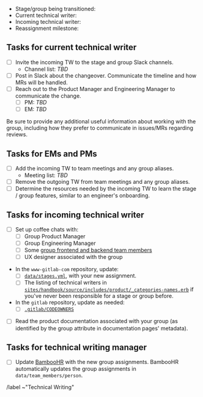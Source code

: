 <!-- The issue name should be in the form: Transition [stage]/[group] TW assignment to [new writer] -->
<!-- Create separate issues for each group being transitioned to a different technical writer. -->

- Stage/group being transitioned: 
- Current technical writer: 
- Incoming technical writer: 
- Reassignment milestone: 

## Tasks for current technical writer

- [ ] Invite the incoming TW to the stage and group Slack channels.
  - Channel list: _TBD_
- [ ] Post in Slack about the changeover. Communicate the timeline and how MRs will be handled.
- [ ] Reach out to the Product Manager and Engineering Manager to communicate the change.
  - [ ] PM: _TBD_
  - [ ] EM: _TBD_

Be sure to provide any additional useful information about working with the group, including
how they prefer to communicate in issues/MRs regarding reviews.

## Tasks for EMs and PMs

- [ ] Add the incoming TW to team meetings and any group aliases.
  - Meeting list: _TBD_
- [ ] Remove the outgoing TW from team meetings and any group aliases.
- [ ] Determine the resources needed by the incoming TW to learn the stage / group
  features, similar to an engineer's onboarding.

## Tasks for incoming technical writer

- [ ] Set up coffee chats with:
  - [ ] Group Product Manager
  - [ ] Group Engineering Manager
  - [ ] Some [group frontend and backend team members](https://about.gitlab.com/handbook/product/categories/)
  - [ ] UX designer associated with the group
- In the `www-gitlab-com` repository, update:
  - [ ] [`data/stages.yml`](https://gitlab.com/gitlab-com/www-gitlab-com/-/blob/master/data/stages.yml), with your new assignment.
  - [ ] The listing of technical writers in [`sites/handbook/source/includes/product/_categories-names.erb`](https://gitlab.com/gitlab-com/www-gitlab-com/-/blob/master/sites/handbook/source/includes/product/_categories-names.erb) if you've never been responsible for a stage or group before.
- In the `gitlab` repository, update as needed:
  - [ ] [`.gitlab/CODEOWNERS`](https://gitlab.com/gitlab-org/gitlab/-/blob/master/.gitlab/CODEOWNERS)
- [ ] Read the product documentation associated with your group (as identified by the group attribute in documentation pages' metadata).

## Tasks for technical writing manager

- [ ] Update [BambooHR](https://about.gitlab.com/company/team/structure/#setting-product-group-for-team-members) with the new group assignments. BambooHR automatically updates the group assignments in `data/team_members/person`.

/label ~"Technical Writing"
